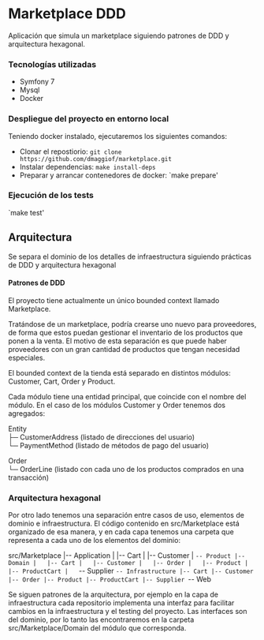 # Marketplace DDD

Aplicación que simula un marketplace siguiendo patrones de DDD y arquitectura hexagonal.

### Tecnologías utilizadas
- Symfony 7
- Mysql
- Docker

### Despliegue del proyecto en entorno local
Teniendo docker instalado, ejecutaremos los siguientes comandos:
- Clonar el repostiorio: `git clone https://github.com/dmaggiof/marketplace.git`
- Instalar dependencias: `make install-deps`
- Preparar y arrancar contenedores de docker: `make prepare'

### Ejecución de los tests

`make test'

## Arquitectura

Se separa el dominio de los detalles de infraestructura siguiendo prácticas de DDD y arquitectura hexagonal

#### Patrones de DDD

El proyecto tiene actualmente un único bounded context llamado Marketplace. 

Tratándose de un marketplace, podría crearse uno nuevo para proveedores, de forma que estos puedan gestionar el inventario de los productos que ponen a la venta. El motivo de esta separación es que puede haber proveedores con un gran cantidad de productos que tengan necesidad especiales.

El bounded context de la tienda está separado en distintos módulos: Customer, Cart, Order y Product.

Cada módulo tiene una entidad principal, que coincide con el nombre del módulo. En el caso de los módulos Customer y Order tenemos dos agregados:

Entity                   
├─ CustomerAddress (listado de direcciones del usuario)  
└─ PaymentMethod (listado de métodos de pago del usuario)     

Order                   
└─ OrderLine (listado con cada uno de los productos comprados en una transacción)  

### Arquitectura hexagonal

Por otro lado tenemos una separación entre casos de uso, elementos de dominio e infraestructura. El código contenido en src/Marketplace
está organizado de esa manera, y en cada capa tenemos una carpeta que representa a cada uno de los elementos del dominio:

src/Marketplace
|-- Application
|   |-- Cart
|   |-- Customer
|   `-- Product
|-- Domain
|   |-- Cart
|   |-- Customer
|   |-- Order
|   |-- Product
|   |-- ProductCart
|   `-- Supplier
`-- Infrastructure
|-- Cart
|-- Customer
|-- Order
|-- Product
|-- ProductCart
|-- Supplier
`-- Web


Se siguen patrones de la arquitectura, por ejemplo en la capa de infraestructura cada repositorio implementa una interfaz para facilitar cambios en la infraestructura y el testing del proyecto. 
Las interfaces son del dominio, por lo tanto las encontraremos en la carpeta src/Marketplace/Domain del módulo que corresponda.








